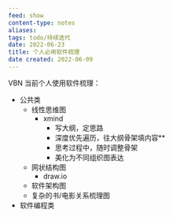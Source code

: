 ```yaml
---
feed: show
content-type: notes
aliases: 
tags: todo/持续迭代 
date: 2022-06-23
title: 个人必用软件梳理
date created: 2022-06-09
---
```


VBN 当前个人使用软件梳理：

- 公共类
	- 线性思维图
		- xmind
			- 写大纲，定思路
			- 深度优先遍历，往大纲骨架填内容**
			- 思考过程中，随时调整骨架
			- 美化为不同组织图表达
	- 网状结构图
		- draw.io
	- 软件架构图
	- 复杂的书/电影关系梳理图
- 软件编程类
